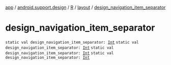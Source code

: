 [app](../../../index.md) / [android.support.design](../../index.md) / [R](../index.md) / [layout](index.md) / [design_navigation_item_separator](.)

# design_navigation_item_separator

`static val design_navigation_item_separator: `[`Int`](https://kotlinlang.org/api/latest/jvm/stdlib/kotlin/-int/index.html)
`static val design_navigation_item_separator: `[`Int`](https://kotlinlang.org/api/latest/jvm/stdlib/kotlin/-int/index.html)
`static val design_navigation_item_separator: `[`Int`](https://kotlinlang.org/api/latest/jvm/stdlib/kotlin/-int/index.html)
`static val design_navigation_item_separator: `[`Int`](https://kotlinlang.org/api/latest/jvm/stdlib/kotlin/-int/index.html)